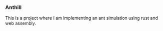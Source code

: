 ### Anthill
This is a project where I am implementing an ant simulation using rust and web assembly.
